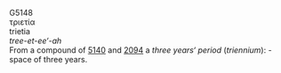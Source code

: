 <body>
  <p>G5148<br>  τριετία  <br> trietia  <br><i>tree-et-ee‘-ah </i><br>From a compound of <a href="g5140.htm">5140</a> and <a href="g2094.htm">2094</a>  a <i>three</i> <i>years‘</i> <i>period</i> (<i>triennium</i>): - space of three years.<br></p>
 </body>